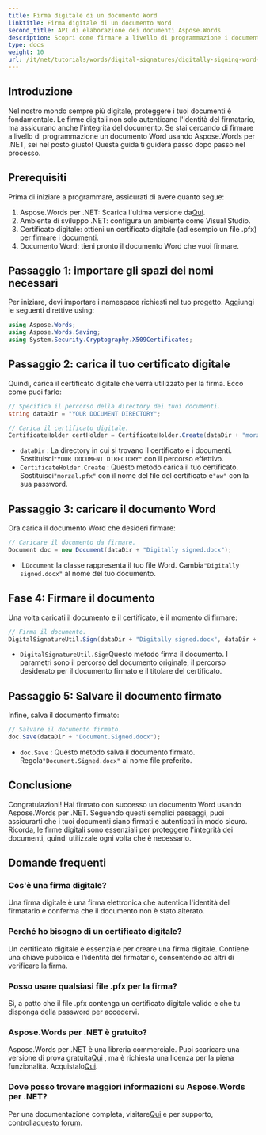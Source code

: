```yaml
---
title: Firma digitale di un documento Word
linktitle: Firma digitale di un documento Word
second_title: API di elaborazione dei documenti Aspose.Words
description: Scopri come firmare a livello di programmazione i documenti Word utilizzando Aspose.Words per .NET in questa guida completa e dettagliata.
type: docs
weight: 10
url: /it/net/tutorials/words/digital-signatures/digitally-signing-word-document/
---
```

## Introduzione

Nel nostro mondo sempre più digitale, proteggere i tuoi documenti è fondamentale. Le firme digitali non solo autenticano l'identità del firmatario, ma assicurano anche l'integrità del documento. Se stai cercando di firmare a livello di programmazione un documento Word usando Aspose.Words per .NET, sei nel posto giusto! Questa guida ti guiderà passo dopo passo nel processo.

## Prerequisiti

Prima di iniziare a programmare, assicurati di avere quanto segue:

1.  Aspose.Words per .NET: Scarica l'ultima versione da[Qui](https://releases.aspose.com/words/net/).
2. Ambiente di sviluppo .NET: configura un ambiente come Visual Studio.
3. Certificato digitale: ottieni un certificato digitale (ad esempio un file .pfx) per firmare i documenti.
4. Documento Word: tieni pronto il documento Word che vuoi firmare.

## Passaggio 1: importare gli spazi dei nomi necessari

Per iniziare, devi importare i namespace richiesti nel tuo progetto. Aggiungi le seguenti direttive using:

```csharp
using Aspose.Words;
using Aspose.Words.Saving;
using System.Security.Cryptography.X509Certificates;
```

## Passaggio 2: carica il tuo certificato digitale

Quindi, carica il certificato digitale che verrà utilizzato per la firma. Ecco come puoi farlo:

```csharp
// Specifica il percorso della directory dei tuoi documenti.
string dataDir = "YOUR DOCUMENT DIRECTORY";

// Carica il certificato digitale.
CertificateHolder certHolder = CertificateHolder.Create(dataDir + "morzal.pfx", "aw");
```

- `dataDir` : La directory in cui si trovano il certificato e i documenti. Sostituisci`"YOUR DOCUMENT DIRECTORY"` con il percorso effettivo.
- `CertificateHolder.Create` : Questo metodo carica il tuo certificato. Sostituisci`"morzal.pfx"` con il nome del file del certificato e`"aw"` con la sua password.

## Passaggio 3: caricare il documento Word

Ora carica il documento Word che desideri firmare:

```csharp
// Caricare il documento da firmare.
Document doc = new Document(dataDir + "Digitally signed.docx");
```

-  IL`Document` la classe rappresenta il tuo file Word. Cambia`"Digitally signed.docx"` al nome del tuo documento.

## Fase 4: Firmare il documento

Una volta caricati il documento e il certificato, è il momento di firmare:

```csharp
// Firma il documento.
DigitalSignatureUtil.Sign(dataDir + "Digitally signed.docx", dataDir + "Document.Signed.docx", certHolder);
```

- `DigitalSignatureUtil.Sign`Questo metodo firma il documento. I parametri sono il percorso del documento originale, il percorso desiderato per il documento firmato e il titolare del certificato.

## Passaggio 5: Salvare il documento firmato

Infine, salva il documento firmato:

```csharp
// Salvare il documento firmato.
doc.Save(dataDir + "Document.Signed.docx");
```

- `doc.Save` : Questo metodo salva il documento firmato. Regola`"Document.Signed.docx"` al nome file preferito.

## Conclusione

Congratulazioni! Hai firmato con successo un documento Word usando Aspose.Words per .NET. Seguendo questi semplici passaggi, puoi assicurarti che i tuoi documenti siano firmati e autenticati in modo sicuro. Ricorda, le firme digitali sono essenziali per proteggere l'integrità dei documenti, quindi utilizzale ogni volta che è necessario.

## Domande frequenti

### Cos'è una firma digitale?
Una firma digitale è una firma elettronica che autentica l'identità del firmatario e conferma che il documento non è stato alterato.

### Perché ho bisogno di un certificato digitale?
Un certificato digitale è essenziale per creare una firma digitale. Contiene una chiave pubblica e l'identità del firmatario, consentendo ad altri di verificare la firma.

### Posso usare qualsiasi file .pfx per la firma?
Sì, a patto che il file .pfx contenga un certificato digitale valido e che tu disponga della password per accedervi.

### Aspose.Words per .NET è gratuito?
 Aspose.Words per .NET è una libreria commerciale. Puoi scaricare una versione di prova gratuita[Qui](https://releases.aspose.com/) , ma è richiesta una licenza per la piena funzionalità. Acquistalo[Qui](https://purchase.aspose.com/buy).

### Dove posso trovare maggiori informazioni su Aspose.Words per .NET?
 Per una documentazione completa, visitare[Qui](https://reference.aspose.com/words/net/) e per supporto, controlla[questo forum](https://forum.aspose.com/c/words/8).